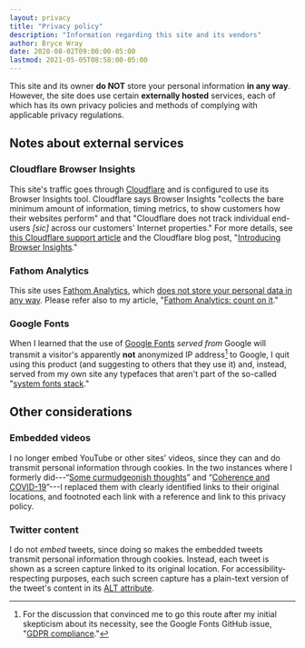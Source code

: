 ```yaml
---
layout: privacy
title: "Privacy policy"
description: "Information regarding this site and its vendors"
author: Bryce Wray
date: 2020-08-02T09:00:00-05:00
lastmod: 2021-05-05T08:58:00-05:00
---
```


This site and its owner **do NOT** store your personal information **in any way**. However, the site does use certain **externally hosted** services, each of which has its own privacy policies and methods of complying with applicable privacy regulations.

## Notes about external services

### Cloudflare Browser Insights

This site's traffic goes through [Cloudflare](https://cloudflare.com) and is configured to use its Browser Insights tool. Cloudflare says Browser Insights "collects the bare minimum amount of information, timing metrics, to show customers how their websites perform" and that "Cloudflare does not track individual end-users *[sic]* across our customers' Internet properties." For more details, see [this Cloudflare support article](https://support.cloudflare.com/hc/en-us/articles/360033929991-Cloudflare-Browser-Insights) and the Cloudflare blog post, "[Introducing Browser Insights](https://blog.cloudflare.com/introducing-browser-insights/)."

### Fathom Analytics

This site uses [Fathom Analytics](https://usefathom.com), which [does not store your personal data in any way](https://usefathom.com/blog/anonymization). Please refer also to my article, "[Fathom Analytics: count on it](/posts/2020/06/fathom-analytics-count-on-it)."

### Google Fonts

When I learned that the use of [Google Fonts](https://fonts.google.com) *served from* Google will transmit a visitor's apparently **not** anonymized IP address[^Issue1495] to Google, I quit using this product (and suggesting to others that they use it) and, instead, served from my own site any typefaces that aren't part of the so-called "[system fonts stack](/posts/2018/10/web-typography-part-2)."

[^Issue1495]: For the discussion that convinced me to go this route after my initial skepticism about its necessity, see the Google Fonts GitHub issue, "[GDPR compliance](https://github.com/google/fonts/issues/1495)."

## Other considerations

### Embedded videos

I no longer embed YouTube or other sites’ videos, since they can and do transmit personal information through cookies. In the two instances where I formerly did---“[Some curmudgeonish thoughts](/posts/2018/11/some-curmudgeonish-thoughts)” and “[Coherence and COVID-19](/posts/2020/03/coherence-covid-19)”---I replaced them with clearly identified links to their original locations, and footnoted each link with a reference and link to this privacy policy.

### Twitter content

I do not *embed* tweets, since doing so makes the embedded tweets transmit personal information through cookies. Instead, each tweet is shown as a screen capture linked to its original location. For accessibility-respecting purposes, each such screen capture has a plain-text version of the tweet's content in its [ALT attribute](https://en.wikipedia.org/wiki/Alt_attribute).